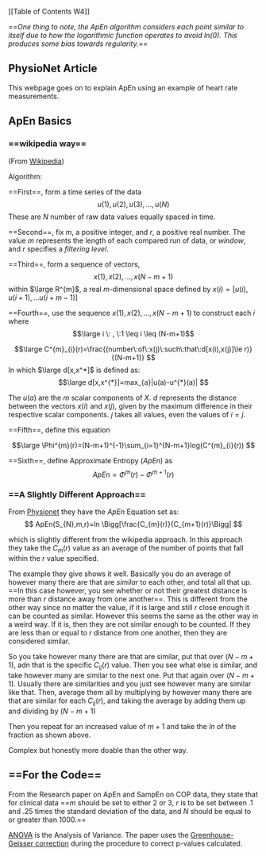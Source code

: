 [[Table of Contents W4]]


==*One thing to note, the ApEn algorithm considers each point similar to itself due to how the logarithmic function operates to avoid $ln(0)$. This produces some bias towards regularity.*==
## PhysioNet Article
This webpage goes on to explain ApEn using an example of heart rate measurements. 

## ApEn Basics
### ==wikipedia way==
(From [Wikipedia](https://en.wikipedia.org/wiki/Approximate_entropy))

Algorithm:

==First==, form a time series of the data
$$
u(1),u(2),u(3),...,u(N)
$$
These are $N$ number of raw data values equally spaced in time.

==Second==, fix $m$, a positive integer, and $r$, a positive real number. The value $m$ represents the length of each compared run of data, or *window*, and $r$ specifies a *filtering level*.

==Third==, form a sequence of vectors,
$$
x(1),x(2),...,x(N-m+1)
$$
within $\large R^{m}$, a real $m$-dimensional space defined by $x(i)=[u(i),u(i+1),...u(i+m-1)]$

==Fourth==, use the sequence $x(1),x(2),...,x(N-m+1)$ to construct each $i$ where
$$\large i \: , \:1 \leq i \leq (N-m+1)$$

$$\large
C^{m}_{i}(r)=\frac{(number\:of\:x(j)\:such\:that\:d[x(i),x(j)]\le r)}{(N-m+1)}
$$
In which $\large d[x,x^*]$ is defined as:
$$\large
d[x,x^{*}]=max_{a}|u(a)-u^{*}(a)|
$$

The $u(a)$ are the $m$ scalar components of $X$. $d$ represents the distance between the vectors $x(i)$ and $x(j)$, given by the maximum difference in their respective scalar components. $j$ takes all values, even the values of $i=j$.

==Fifth==, define this equation

$$\large
\Phi^{m}(r)=(N-m+1)^{-1}\sum_{i=1}^{N-m+1}log(C^{m}_{i}(r))
$$

==Sixth==, define Approximate Entropy ($ApEn$) as
$$
ApEn = \Phi^{m}(r)-\Phi^{m+1}(r)
$$


### ==A Slightly Different Approach==
From [Physionet](https://archive.physionet.org/physiotools/ApEn/) they have the $ApEn$ Equation set as:
$$
ApEn(S_{N},m,r)=ln \Bigg[\frac{C_{m}(r)}{C_{m+1}(r)}\Bigg]
$$

which is slightly different from the wikipedia approach.
In this approach they take the $C_{m}(r)$ value as an average of the number of points that fall within the $r$ value specified.

The example they give shows it well. Basically you do an average of however many there are that are *similar* to each other, and total all that up. ==In this case however, you see whether or not their greatest distance is more than $r$ distance away from one another==. This is different from the other way since no matter the value, if it is large and still $r$ close enough it can be counted as similar. However this seems the same as the other way in a weird way. If it is, then they are not similar enough to be counted. If they are less than or equal to $r$ distance from one another, then they are considered similar.

So you take however many there are that are similar, put that over $(N-m+1)$, adn that is the specific $C_{ij}(r)$ value. Then you see what else is similar, and take however many are similar to the next one. Put that again over $(N-m+1)$. Usually there are similarities and you just see however many are similar like that. Then, average them all by multiplying by however many there are that are similar for each $C_{ij}(r)$, and taking the average by adding them up and dividing by $(N-m+1)$

Then you repeat for an increased value of $m+1$ and take the $ln$ of the fraction as shown above.

Complex but honestly more doable than the other way.

## ==For the Code==

From the Research paper on ApEn and SampEn on COP data, they state that for clinical data ==$m$ should be set to either 2 or 3, $r$ is to be set between .1 and .25 times the standard deviation of the data, and $N$ should be equal to or greater than 1000.==

<u>ANOVA</u> is the Analysis of Variance. The paper uses the [Greenhouse-Geisser correction](https://en.wikipedia.org/wiki/Greenhouse–Geisser_correction#:~:text=The%20Greenhouse–Geisser%20correction,and%20Seymour%20Geisser%20in%201959.&text=.,-If%20sphericity%20is) during the procedure to correct p-values calculated.